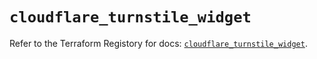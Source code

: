 # `cloudflare_turnstile_widget`

Refer to the Terraform Registory for docs: [`cloudflare_turnstile_widget`](https://registry.terraform.io/providers/cloudflare/cloudflare/4.17.0/docs/resources/turnstile_widget).

